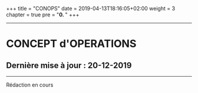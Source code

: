 +++
title = "CONOPS"
date = 2019-04-13T18:16:05+02:00
weight = 3
chapter = true
pre = "<b>0. </b>"
+++

---

#	CONCEPT d'OPERATIONS
##	Dernière mise à jour : 20-12-2019

---

Rédaction en cours

